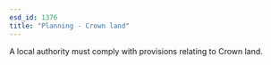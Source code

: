 ```yaml
---
esd_id: 1376
title: "Planning - Crown land"
---
```


A local authority must comply with provisions relating to Crown land.

